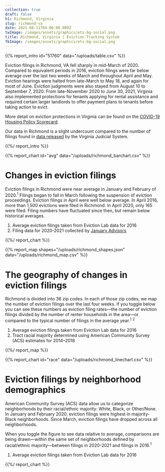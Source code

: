 ```yaml
---
collection: true
draft: false
h1: Richmond, Virginia
slug: richmond-va
date: 2021-08-11T04:00:00.000Z
twImage: /images/assets/graphics/ets-bg-social.png
title: Richmond, Virginia | Eviction Tracking System
fbImage: /images/assets/graphics/ets-bg-social.png
---
```


{{% report_intro id="51760" data="/uploads/table.csv" %}}

Eviction filings in Richmond, VA fell sharply in mid-March of 2020. Compared to equivalent periods in 2016, eviction filings were far below average over the last two weeks of March and  throughout April and May. Eviction hearings were halted from late-March to May 18, and again for most of June. Eviction judgments were also stayed from August 10 to September 7, 2020. From late-November 2020 to June 30, 2021, Virginia also implemented protections for tenants applying for rental assistance and required certain larger landlords to offer payment plans to tenants before taking action to evict.

More detail on eviction protections in Virginia can be found on the [COVID-19 Housing Policy Scorecard](https://evictionlab.org/covid-policy-scorecard/va/).

Our data in Richmond is a slight undercount compared to the number of filings found in [data released](http://www.courts.state.va.us/courtadmin/aoc/judpln/csi/home.html) by the Virginia Judicial System.

{{%/ report_intro %}}



{{% report_chart id="avg" data="/uploads/richmond_barchart.csv" %}}





# Changes in eviction filings

Eviction filings in Richmond were near average in January and February of 2020.<sup>1</sup> Filings began to fall in March following the suspension of eviction proceedings. Eviction filings in April were well below average. In April 2016, more than 1,500 evictions were filed in Richmond. In April 2020, only 165 were filed. Filing numbers have fluctuated since then, but remain below historical averages.

1. Average eviction filings taken from Eviction Lab data for 2016
2. Filing data for 2020-2021 collected by [January Advisors](https://www.januaryadvisors.com/)





{{%/ report_chart %}}



{{% report_map shapes="/uploads/richmond_shapes.json" data="/uploads/richmond_map.csv" %}}









# The geography of changes in eviction filings

Richmond is divided into 36 zip codes. In each of those zip codes, we map the number of eviction filings over the last four weeks. If you toggle below you can see these numbers as eviction filing rates—the number of eviction filings divided by the number of renter households in the area—or compared to the typical number of filings in the average year.<sup>1</sup> <sup>2</sup>

1. Average eviction filings taken from Eviction Lab data for 2016
2. Tract racial majority determined using American Community Survey (ACS) estimates for 2014–2018









{{%/ report_map %}}



{{% report_chart id="race" data="/uploads/richmond_linechart.csv" %}}







# Eviction filings by neighborhood demographics

American Community Survey (ACS) data allow us to categorize neighborhoods by their racial/ethnic majority: White, Black, or Other/None. In January and February 2020, eviction filings were highest in majority-Black neighborhoods. Since March, eviction filings have dropped across all neighborhoods.

When you toggle the figure to see data relative to average, comparisons are being drawn—within the same set of neighborhoods defined by racial/ethnic majority—between filings in 2020-2021 and filings in 2016.<sup>1</sup>

1. Average eviction filings taken from Eviction Lab data for 2016







{{%/ report_chart %}}